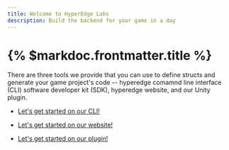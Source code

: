 ```yaml
---
title: Welcome to HyperEdge Labs
description: Build the backend for your game in a day
---
```


# {% $markdoc.frontmatter.title %}

There are three tools we provide that you can use to define structs and generate your game project's code -- hyperedge comamnd line interface (CLI) software developer kit (SDK), hyperedge website, and our Unity plugin. 

- [Let's get started on our CLI!](/sdk-guide)

- [Let's get started on our website!](/website-guide)

- [Let's get started on our plugin!](/plugin-guide)